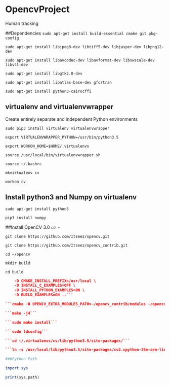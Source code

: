 # OpencvProject
Human tracking

##Dependencies
```sudo apt-get install build-essential cmake git pkg-config```

```sudo apt-get install libjpeg8-dev libtiff5-dev libjasper-dev libpng12-dev```

```sudo apt-get install libavcodec-dev libavformat-dev libswscale-dev libv4l-dev```

```sudo apt-get install libgtk2.0-dev```

```sudo apt-get install libatlas-base-dev gfortran```

```sudo apt-get install python3-cairocffi```

## virtualenv and virtualenvwrapper
 Create entirely separate and independent Python environments

```sudo pip3 install virtualenv virtualenvwrapper```

```export VIRTUALENVWRAPPER_PYTHON=/usr/bin/python3.5```

```export WORKON_HOME=$HOME/.virtualenvs```

```source /usr/local/bin/virtualenvwrapper.sh```

```source ~/.bashrc```

```mkvirtualenv cv```

```workon cv```

## Install python3 and Numpy on virtualenv
```sudo apt-get install python3```

```pip3 install numpy```

##Install OpenCV 3.0
```cd ~```

```git clone https://github.com/Itseez/opencv.git```

```git clone https://github.com/Itseez/opencv_contrib.git```

```cd ~/opencv```

```mkdir build```

```cd build```

```cmake -D CMAKE_BUILD_TYPE=RELEASE \
	-D CMAKE_INSTALL_PREFIX=/usr/local \
	-D INSTALL_C_EXAMPLES=OFF \
	-D INSTALL_PYTHON_EXAMPLES=ON \
	-D BUILD_EXAMPLES=ON ..```

```cmake -D OPENCV_EXTRA_MODULES_PATH=~/opencv_contrib/modules ~/opencv```

```make -j4```

```sudo make install```

```sudo ldconfig```

```cd ~/.virtualenvs/cv/lib/python3.5/site-packages/```

```ln -s /usr/local/lib/python3.5/site-packages/cv2.cpython-35m-arm-linux-gnueabihf.so  cv2.so```

###Python Path

import sys

print(sys.path)
